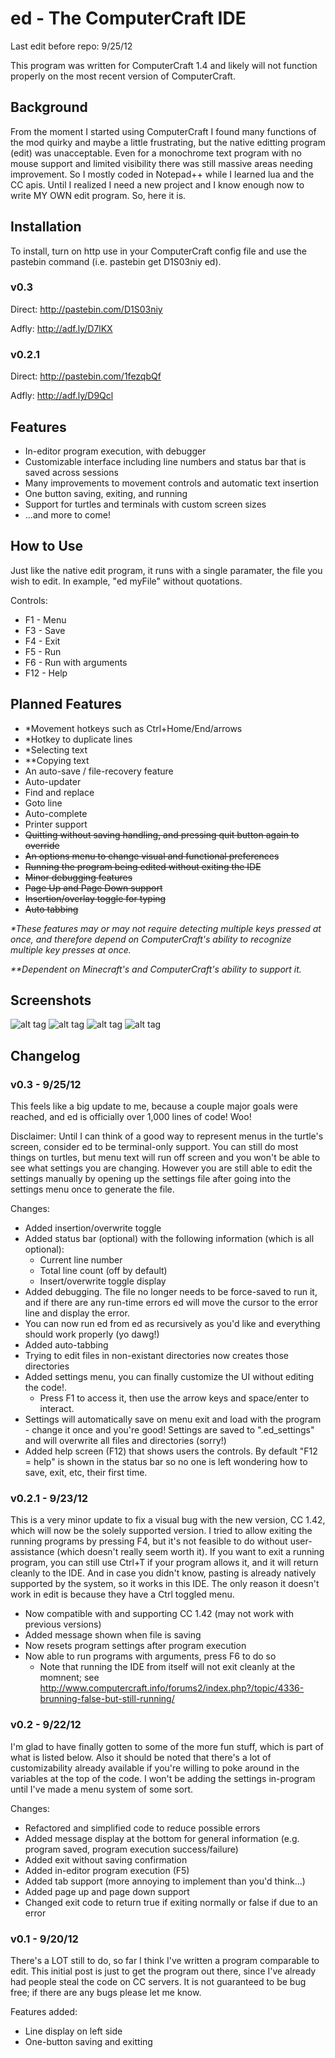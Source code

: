 ed - The ComputerCraft IDE
===
Last edit before repo: 9/25/12

This program was written for ComputerCraft 1.4 and likely will not function properly on the most recent version of ComputerCraft.

Background
---
From the moment I started using ComputerCraft I found many functions of the mod quirky and maybe a little frustrating, but the native editting program (edit) was unacceptable. Even for a monochrome text program with no mouse support and limited visibility there was still massive areas needing improvement. So I mostly coded in Notepad++ while I learned lua and the CC apis. Until I realized I need a new project and I know enough now to write MY OWN edit program. So, here it is.

Installation
---
To install, turn on http use in your ComputerCraft config file and use the pastebin command (i.e. pastebin get D1S03niy ed).

### v0.3
Direct: http://pastebin.com/D1S03niy

Adfly: http://adf.ly/D7lKX

### v0.2.1
Direct: http://pastebin.com/1fezqbQf

Adfly: http://adf.ly/D9Qcl

Features
---
* In-editor program execution, with debugger
* Customizable interface including line numbers and status bar that is saved across sessions
* Many improvements to movement controls and automatic text insertion
* One button saving, exiting, and running
* Support for turtles and terminals with custom screen sizes
* ...and more to come!

How to Use
---
Just like the native edit program, it runs with a single paramater, the file you wish to edit. In example, "ed myFile" without quotations.

Controls:
* F1 - Menu
* F3 - Save
* F4 - Exit
* F5 - Run
* F6 - Run with arguments
* F12 - Help

Planned Features
---
* *Movement hotkeys such as Ctrl+Home/End/arrows
* *Hotkey to duplicate lines
* *Selecting text
* **Copying text
* An auto-save / file-recovery feature
* Auto-updater
* Find and replace
* Goto line
* Auto-complete
* Printer support
* ~~Quitting without saving handling, and pressing quit button again to override~~
* ~~An options menu to change visual and functional preferences~~
* ~~Running the program being edited without exiting the IDE~~
* ~~Minor debugging features~~
* ~~Page Up and Page Down support~~
* ~~Insertion/overlay toggle for typing~~
* ~~Auto tabbing~~

_*These features may or may not require detecting multiple keys pressed at once, and therefore depend on ComputerCraft's ability to recognize multiple key presses at once._

_**Dependent on Minecraft's and ComputerCraft's ability to support it._




Screenshots
---
![alt tag](/screenshots/editor.jpg)
![alt tag](/screenshots/help.jpg)
![alt tag](/screenshots/options.jpg)
![alt tag](/screenshots/debugger.jpg)

Changelog
---
### v0.3 - 9/25/12
This feels like a big update to me, because a couple major goals were reached, and ed is officially over 1,000 lines of code! Woo!

Disclaimer:
Until I can think of a good way to represent menus in the turtle's screen, consider ed to be terminal-only support.
You can still do most things on turtles, but menu text will run off screen and you won't be able to see what settings you are changing.
However you are still able to edit the settings manually by opening up the settings file after going into the settings menu once to generate the file.

Changes:
* Added insertion/overwrite toggle
* Added status bar (optional) with the following information (which is all optional):
	* Current line number
	* Total line count (off by default)
	* Insert/overwrite toggle display
* Added debugging. The file no longer needs to be force-saved to run it, and if there are any run-time errors ed will move the cursor to the error line and display the error.
* You can now run ed from ed as recursively as you'd like and everything should work properly (yo dawg!)
* Added auto-tabbing
* Trying to edit files in non-existant directories now creates those directories
* Added settings menu, you can finally customize the UI without editing the code!.
	* Press F1 to access it, then use the arrow keys and space/enter to interact.
* Settings will automatically save on menu exit and load with the program - change it once and you're good! Settings are saved to ".ed_settings" and will overwrite all files and directories (sorry!)
* Added help screen (F12) that shows users the controls. By default "F12 = help" is shown in the status bar so no one is left wondering how to save, exit, etc, their first time.

### v0.2.1 - 9/23/12
This is a very minor update to fix a visual bug with the new version, CC 1.42, which will now be the solely supported version.
I tried to allow exiting the running programs by pressing F4, but it's not feasible to do without user-assistance (which doesn't really seem worth it).
If you want to exit a running program, you can still use Ctrl+T if your program allows it, and it will return cleanly to the IDE.
And in case you didn't know, pasting is already natively supported by the system, so it works in this IDE. The only reason it doesn't work in edit is because they have a Ctrl toggled menu.

* Now compatible with and supporting CC 1.42 (may not work with previous versions)
* Added message shown when file is saving
* Now resets program settings after program execution
* Now able to run programs with arguments, press F6 to do so
	* Note that running the IDE from itself will not exit cleanly at the momnent; see http://www.computercraft.info/forums2/index.php?/topic/4336-brunning-false-but-still-running/

### v0.2 - 9/22/12
I'm glad to have finally gotten to some of the more fun stuff, which is part of what is listed below. Also it should be noted that there's a lot of customizability already available if you're willing to poke around in the variables at the top of the code. I won't be adding the settings in-program until I've made a menu system of some sort.

Changes:
* Refactored and simplified code to reduce possible errors
* Added message display at the bottom for general information (e.g. program saved, program execution success/failure)
* Added exit without saving confirmation
* Added in-editor program execution (F5)
* Added tab support (more annoying to implement than you'd think...)
* Added page up and page down support
* Changed exit code to return true if exiting normally or false if due to an error

### v0.1 - 9/20/12
There's a LOT still to do, so far I think I've written a program comparable to edit. This initial post is just to get the program out there, since I've already had people steal the code on CC servers. It is not guaranteed to be bug free; if there are any bugs please let me know.

Features added:
* Line display on left side
* One-button saving and exitting
